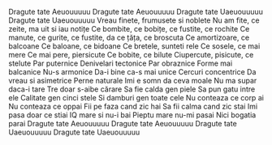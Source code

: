 Dragute tate
Aeuouuuuu
Dragute tate
Aeuouuuuu
Dragute tate
Uaeuouuuuu
Dragute tate
Uaeuouuuuu
Vreau finete, frumusete si noblete
Nu am fite, ce zeite, ma uit si iau notițe
Ce bombite, ce bobițe, ce fustite, ce rochite
Ce manute, ce gurite, ce fustite, da ce țăța, ce broscuta
Ce amortizoare, ce balcoane
Ce baloane, ce bidoane
Ce bretele, sunteti rele
Ce sosele, ce mai mere
Ce mai pere, piersicute
Ce bobite, ce bilute
Ciupercute, pisicute, ce stelute
Par puternice
Denivelari tectonice
Par obraznice
Forme mai balcanice
Nu-s armonice
Da-i bine ca-s mai unice
Cercuri concentrice
Da vreau si asimetrice
Perne naturale
Imi e somn da ceva moale
Nu ma supar daca-i tare
Tre doar s-aibe cărare
Sa fie calda gen piele
Sa pun gatu intre ele
Calitate gen cinci stele
Si damburi gen toate cele
Nu conteaza ce corp ai
Nu conteaza ce oppai
Fii pe faza cand zic hai
Sa fii calma cand zic stai
Imi pasa doar ce stiai
IQ mare si nu-i bai
Pieptu mare nu-mi pasai
Nici bogatia parai
Dragute tate
Aeuouuuuu
Dragute tate
Aeuouuuuu
Dragute tate
Uaeuouuuuu
Dragute tate
Uaeuouuuuu
